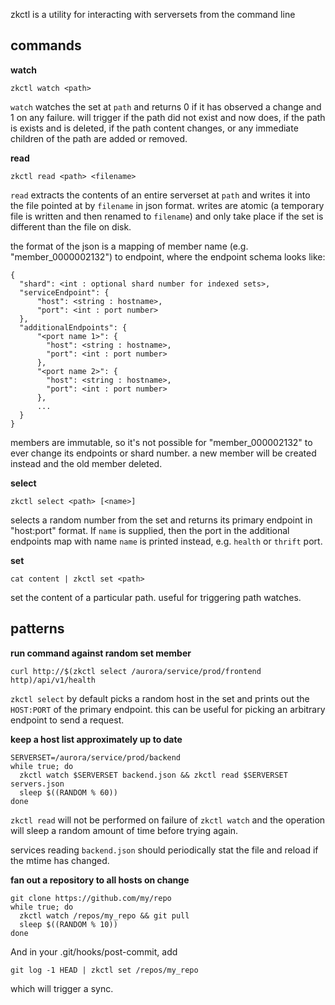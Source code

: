 zkctl is a utility for interacting with serversets from the command line

commands
--------

**watch**

    zkctl watch <path>

`watch` watches the set at `path` and returns 0 if it has observed a change
and 1 on any failure.  will trigger if the path did not exist and now does,
if the path is exists and is deleted, if the path content changes, or any
immediate children of the path are added or removed.


**read**

    zkctl read <path> <filename>

`read` extracts the contents of an entire serverset at `path` and writes it into the file pointed
at by `filename` in json format.  writes are atomic (a temporary file is written and then renamed
to `filename`) and only take place if the set is different than the file on disk.

the format of the json is a mapping of member name (e.g. "member_0000002132") to endpoint,
where the endpoint schema looks like:

    {
      "shard": <int : optional shard number for indexed sets>,
      "serviceEndpoint": {
          "host": <string : hostname>,
          "port": <int : port number>
      },
      "additionalEndpoints": {
          "<port name 1>": {
            "host": <string : hostname>,
            "port": <int : port number>
          },
          "<port name 2>": {
            "host": <string : hostname>,
            "port": <int : port number>
          },
          ...
      }
    }

members are immutable, so it's not possible for "member_000002132" to ever
change its endpoints or shard number.  a new member will be created instead
and the old member deleted.

**select**

    zkctl select <path> [<name>]

selects a random number from the set and returns its primary endpoint in "host:port" format.
If `name` is supplied, then the port in the additional endpoints map with name `name` is
printed instead, e.g. `health` or `thrift` port.


**set**

    cat content | zkctl set <path>

set the content of a particular path.  useful for triggering path watches.


patterns
--------


**run command against random set member**

    curl http://$(zkctl select /aurora/service/prod/frontend http)/api/v1/health

`zkctl select` by default picks a random host in the set and prints out the `HOST:PORT`
of the primary endpoint.  this can be useful for picking an arbitrary endpoint to send
a request.

**keep a host list approximately up to date**

    SERVERSET=/aurora/service/prod/backend
    while true; do
      zkctl watch $SERVERSET backend.json && zkctl read $SERVERSET servers.json
      sleep $((RANDOM % 60))
    done

`zkctl read` will not be performed on failure of `zkctl watch` and the operation will
sleep a random amount of time before trying again.

services reading `backend.json` should periodically stat the file and reload
if the mtime has changed.


**fan out a repository to all hosts on change**

    git clone https://github.com/my/repo
    while true; do
      zkctl watch /repos/my_repo && git pull
      sleep $((RANDOM % 10))
    done

And in your .git/hooks/post-commit, add

    git log -1 HEAD | zkctl set /repos/my_repo

which will trigger a sync.

